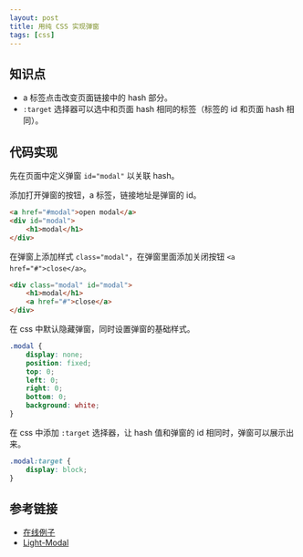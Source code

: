 ```yaml
---
layout: post
title: 用纯 CSS 实现弹窗
tags: [css]
---
```


## 知识点

- a 标签点击改变页面链接中的 hash 部分。
- `:target` 选择器可以选中和页面 hash 相同的标签（标签的 id 和页面 hash 相同）。

## 代码实现

先在页面中定义弹窗 `id="modal"` 以关联 hash。

添加打开弹窗的按钮，a 标签，链接地址是弹窗的 id。

```html
<a href="#modal">open modal</a>
<div id="modal">
    <h1>modal</h1>
</div>
```

在弹窗上添加样式 `class="modal"`，在弹窗里面添加关闭按钮 `<a href="#">close</a>`。

```html
<div class="modal" id="modal">
    <h1>modal</h1>
    <a href="#">close</a>
</div>
```

在 css 中默认隐藏弹窗，同时设置弹窗的基础样式。

```css
.modal {
    display: none;
    position: fixed;
    top: 0;
    left: 0;
    right: 0;
    bottom: 0;
    background: white;
}
```

在 css 中添加 `:target` 选择器，让 hash 值和弹窗的 id 相同时，弹窗可以展示出来。

```css
.modal:target {
    display: block;
}
```

## 参考链接

- [在线例子](https://vivaxy.github.io/course/cascading-style-sheets/target/index.html)
- [Light-Modal](https://hunzaboy.github.io/Light-Modal/)
